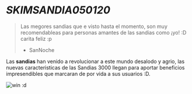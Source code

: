 # *SKIMSANDIA050120*

>Las megores sandias que e visto hasta el momento,  son muy recomendableas para personas amantes de las sandias como ¡yo! :D carita feliz :p
>- SanNoche

Las **sandias** han venido a revolucionar a este mundo desalodo y agrio, las nuevas caracteristicas de las Sandias 3000 llegan para aportar beneficios impresendibles que marcaran  de por vida a sus usuarios :D. 

![![win :d](mex "win :d")](https://imgur.com/gallery/iylYJ "win :d")
